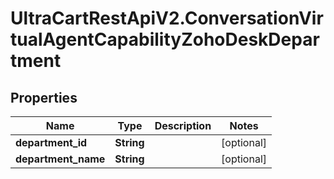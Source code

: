 # UltraCartRestApiV2.ConversationVirtualAgentCapabilityZohoDeskDepartment

## Properties
Name | Type | Description | Notes
------------ | ------------- | ------------- | -------------
**department_id** | **String** |  | [optional] 
**department_name** | **String** |  | [optional] 


